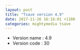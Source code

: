 ```yaml
---
layout: post
title: "Tsave version 4.9"
date: 2017-11-26 16:16:01 +1100
categories: mightymedia tsave 
---
```


- Version name : 4.9
- Version code : 30
